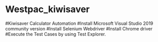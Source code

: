 # Westpac_kiwisaver
#Kiwisaver Calculator Automation
#Install Microsoft Visual Studio 2019 community version
#Install Selenium Webdriver
#Install Chrome driver
#Execute the Test Cases by using Test Explorer.
